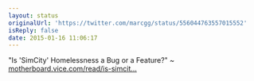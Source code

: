 ```yaml
---
layout: status
originalUrl: 'https://twitter.com/marcgg/status/556044763557015552'
isReply: false
date: 2015-01-16 11:06:17
---
```


"Is 'SimCity' Homelessness a Bug or a Feature?" ~ [motherboard.vice.com/read/is-simcit…](http://motherboard.vice.com/read/is-simcity-homelessness-a-bug-or-a-feature)

